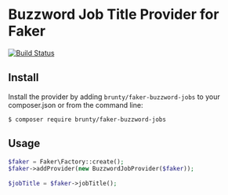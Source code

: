 Buzzword Job Title Provider for Faker
====================

[![Build Status](https://travis-ci.org/Brunty/faker-buzzword-job-titles.svg?branch=master)](https://travis-ci.org/Brunty/faker-buzzword-job-titles)


## Install
Install the provider by adding `brunty/faker-buzzword-jobs` to your composer.json or from the command line:

```
$ composer require brunty/faker-buzzword-jobs
```

## Usage

```php
$faker = Faker\Factory::create();
$faker->addProvider(new BuzzwordJobProvider($faker));
                                 
$jobTitle = $faker->jobTitle();
```